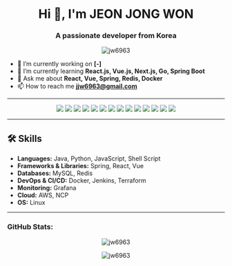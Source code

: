 <h1 align="center">Hi 👋, I'm JEON JONG WON</h1>
<h3 align="center">A passionate developer from Korea</h3>

<p align="center">
  <img src="https://komarev.com/ghpvc/?username=jw6963&label=Profile%20views&color=0e75b6&style=flat" alt="jw6963" />
</p>

- 🔭 I’m currently working on **[-]**
- 🌱 I’m currently learning **React.js, Vue.js, Next.js, Go, Spring Boot**
- 💬 Ask me about **React, Vue, Spring, Redis, Docker**
- 📫 How to reach me **jjw6963@gmail.com**

---

<p align="center">
  <img src="https://img.shields.io/badge/Java-ED8B00?style=for-the-badge&logo=java&logoColor=white"/>
  <img src="https://img.shields.io/badge/Python-3776AB?style=for-the-badge&logo=python&logoColor=white"/>
  <img src="https://img.shields.io/badge/JavaScript-F7DF1E?style=for-the-badge&logo=javascript&logoColor=black"/>
  <img src="https://img.shields.io/badge/Shell-4EAA25?style=for-the-badge&logo=gnu-bash&logoColor=white"/>
  <img src="https://img.shields.io/badge/Spring-6DB33F?style=for-the-badge&logo=spring&logoColor=white"/>
  <img src="https://img.shields.io/badge/React-20232A?style=for-the-badge&logo=react&logoColor=61DAFB"/>
  <img src="https://img.shields.io/badge/Vue-4FC08D?style=for-the-badge&logo=vue.js&logoColor=white"/>
  <img src="https://img.shields.io/badge/Redis-DC382D?style=for-the-badge&logo=redis&logoColor=white"/>
  <img src="https://img.shields.io/badge/Docker-2496ED?style=for-the-badge&logo=docker&logoColor=white"/>
  <img src="https://img.shields.io/badge/Jenkins-D24939?style=for-the-badge&logo=jenkins&logoColor=white"/>
  <img src="https://img.shields.io/badge/Terraform-623CE4?style=for-the-badge&logo=terraform&logoColor=white"/>
  <img src="https://img.shields.io/badge/Grafana-F46800?style=for-the-badge&logo=grafana&logoColor=white"/>
  <img src="https://img.shields.io/badge/MySQL-4479A1?style=for-the-badge&logo=mysql&logoColor=white"/>
  <img src="https://img.shields.io/badge/Linux-FCC624?style=for-the-badge&logo=linux&logoColor=black"/>
</p>

---

## 🛠️ Skills

- **Languages:** Java, Python, JavaScript, Shell Script
- **Frameworks & Libraries:** Spring, React, Vue
- **Databases:** MySQL, Redis
- **DevOps & CI/CD:** Docker, Jenkins, Terraform
- **Monitoring:** Grafana
- **Cloud:** AWS, NCP
- **OS:** Linux

---

<h3 align="left">GitHub Stats:</h3>
<p align="center">
  <img src="https://github-readme-stats.vercel.app/api?username=jw6963&show_icons=true&locale=en" alt="jw6963" />
</p>
<p align="center">
  <img src="https://github-readme-streak-stats.herokuapp.com/?user=jw6963&" alt="jw6963" />
</p>
